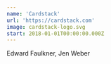 ```yaml
---
name: 'Cardstack'
url: 'https://cardstack.com'
image: cardstack-logo.svg
start: 2018-01-01T00:00:00.000Z
---
```

Edward Faulkner, Jen Weber
